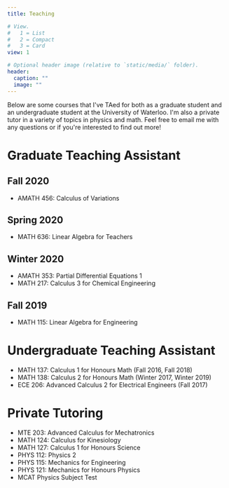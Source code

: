 ```yaml
---
title: Teaching

# View.
#   1 = List
#   2 = Compact
#   3 = Card
view: 1

# Optional header image (relative to `static/media/` folder).
header:
  caption: ""
  image: ""
---
```


Below are some courses that I've TAed for both as a graduate student and an undergraduate student at the University of Waterloo. I'm also a private tutor in a variety of topics in physics and math. Feel free to email me with any questions or if you're interested to find out more!

# Graduate Teaching Assistant

## Fall 2020

- AMATH 456: Calculus of Variations 

## Spring 2020

- MATH 636: Linear Algebra for Teachers

## Winter 2020

- AMATH 353: Partial Differential Equations 1
- MATH 217: Calculus 3 for Chemical Engineering

## Fall 2019

- MATH 115: Linear Algebra for Engineering





# Undergraduate Teaching Assistant

- MATH 137: Calculus 1 for Honours Math (Fall 2016, Fall 2018)
- MATH 138: Calculus 2 for Honours Math (Winter 2017, Winter 2019)
- ECE 206: Advanced Calculus 2 for Electrical Engineers (Fall 2017)





# Private Tutoring

- MTE 203: Advanced Calculus for Mechatronics
- MATH 124: Calculus for Kinesiology
- MATH 127: Calculus 1 for Honours Science
- PHYS 112: Physics 2
- PHYS 115: Mechanics for Engineering
- PHYS 121: Mechanics for Honours Physics
- MCAT Physics Subject Test